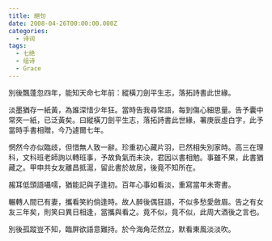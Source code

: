 ```yaml
---
title: 絕句
date: 2008-04-26T00:00:00.000Z
categories:
  - 诗词
tags:
  - 七绝
  - 组诗
  - Grace
---
```


別後飄蓬忽四年，能知天命七年前：縱橫刀劍平生志，落拓詩書此世緣。

淡墨猶存一紙黃，為誰深惜少年狂。當時告我尋常語，每到傷心細思量。<span class="footnotes">告予囊中常夾一紙，已泛黃矣。曰縱橫刀劍平生志，落拓詩書此世緣，署庚辰虛白字，此予當時手書相贈，今乃遽爾七年。</span>

惘然今亦似臨歧，但惜無人致一辭。珍重初心藏片羽，已然相失別家時。<span class="footnotes">高三在理科，文科班老師詢以轉班事，予故負氣而未決，君因以書相勉。事雖不果，此書猶藏之。甲申共女友離昌抵滬，留此書於故居，後竟不知所在。</span>

赧耳低頭語囁嚅，猶能記與子逢初。百年心事如看淡，重寫當年未寄書。

輾轉人間已有妻，攜看笑約倘逢時。故人醉後偶狂語，不似多愁愛斂眉。<span class="footnotes">告之有女友三年矣，則笑曰異日相逢，當攜與看之。竟不似，竟不似，此周大酒後之言也。</span>

別後孤蹤豈不知，臨屏欲語意難持。於今海角茫然立，默看東風淡淡吹。
